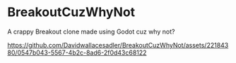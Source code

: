 # BreakoutCuzWhyNot
A crappy Breakout clone made using Godot cuz why not?

https://github.com/Davidwallacesadler/BreakoutCuzWhyNot/assets/22184380/0547b043-5567-4b2c-8ad6-2f0d43c68122

